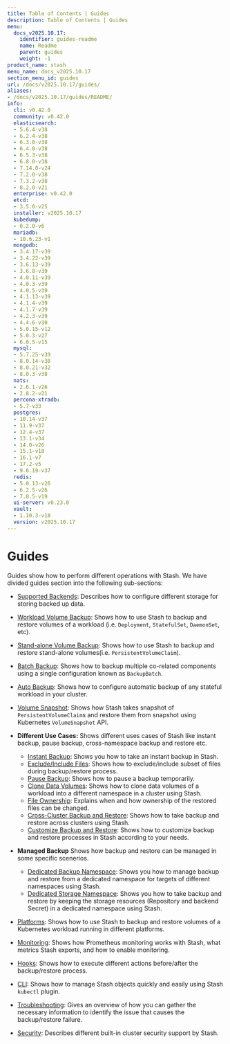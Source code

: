 ```yaml
---
title: Table of Contents | Guides
description: Table of Contents | Guides
menu:
  docs_v2025.10.17:
    identifier: guides-readme
    name: Readme
    parent: guides
    weight: -1
product_name: stash
menu_name: docs_v2025.10.17
section_menu_id: guides
url: /docs/v2025.10.17/guides/
aliases:
- /docs/v2025.10.17/guides/README/
info:
  cli: v0.42.0
  community: v0.42.0
  elasticsearch:
  - 5.6.4-v38
  - 6.2.4-v38
  - 6.3.0-v38
  - 6.4.0-v38
  - 6.5.3-v38
  - 6.8.0-v38
  - 7.14.0-v24
  - 7.2.0-v38
  - 7.3.2-v38
  - 8.2.0-v21
  enterprise: v0.42.0
  etcd:
  - 3.5.0-v25
  installer: v2025.10.17
  kubedump:
  - 0.2.0-v6
  mariadb:
  - 10.6.23-v1
  mongodb:
  - 3.4.17-v39
  - 3.4.22-v39
  - 3.6.13-v39
  - 3.6.8-v39
  - 4.0.11-v39
  - 4.0.3-v39
  - 4.0.5-v39
  - 4.1.13-v39
  - 4.1.4-v39
  - 4.1.7-v39
  - 4.2.3-v39
  - 4.4.6-v30
  - 5.0.15-v12
  - 5.0.3-v27
  - 6.0.5-v15
  mysql:
  - 5.7.25-v39
  - 8.0.14-v38
  - 8.0.21-v32
  - 8.0.3-v38
  nats:
  - 2.6.1-v26
  - 2.8.2-v21
  percona-xtradb:
  - 5.7-v33
  postgres:
  - 10.14-v37
  - 11.9-v37
  - 12.4-v37
  - 13.1-v34
  - 14.0-v26
  - 15.1-v18
  - 16.1-v7
  - 17.2-v5
  - 9.6.19-v37
  redis:
  - 5.0.13-v26
  - 6.2.5-v26
  - 7.0.5-v19
  ui-server: v0.23.0
  vault:
  - 1.10.3-v18
  version: v2025.10.17
---
```


# Guides

Guides show how to perform different operations with Stash. We have divided guides section into the following sub-sections:

- [Supported Backends](/docs/v2025.10.17/guides/backends/overview/): Describes how to configure different storage for storing backed up data.
- [Workload Volume Backup](/docs/v2025.10.17/guides/workloads/overview/): Shows how to use Stash to backup and restore volumes of a workload (i.e. `Deployment`, `StatefulSet`, `DaemonSet`, etc).
- [Stand-alone Volume Backup](/docs/v2025.10.17/guides/volumes/overview/): Shows how to use Stash to backup and restore stand-alone volumes(i.e. `PersistentVolumeClaim`).
- [Batch Backup](/docs/v2025.10.17/guides/batch-backup/overview/): Shows how to backup multiple co-related components using a single configuration known as `BackupBatch`.
- [Auto Backup](/docs/v2025.10.17/guides/auto-backup/overview/): Shows how to configure automatic backup of any stateful workload in your cluster.
- [Volume Snapshot](/docs/v2025.10.17/guides/volumesnapshot/overview/): Shows how Stash takes snapshot of `PersistentVolumeClaim`s and restore them from snapshot using Kubernetes `VolumeSnapshot` API.

- **Different Use Cases:**
Shows different uses cases of Stash like instant backup, pause backup, cross-namespace backup and restore etc.

  - [Instant Backup](/docs/v2025.10.17/guides/use-cases/instant-backup/): Shows you how to take an instant backup in Stash.
  - [Exclude/Include Files](/docs/v2025.10.17/guides/use-cases/exclude-include-files/): Shows how to exclude/include subset of files during backup/restore process.
  - [Pause Backup](/docs/v2025.10.17/guides/use-cases/pause-backup/): Shows how to pause a backup temporarily.
  - [Clone Data Volumes](/docs/v2025.10.17/guides/use-cases/clone-pvc/): Shows how to clone data volumes of a workload into a different namespace in a cluster using Stash.
  - [File Ownership](/docs/v2025.10.17/guides/use-cases/ownership/): Explains when and how ownership of the restored files can be changed.
  - [Cross-Cluster Backup and Restore](/docs/v2025.10.17/guides/use-cases/cross-cluster-backup/): Shows how to take backup and restore across clusters using Stash.
  - [Customize Backup and Restore](/docs/v2025.10.17/guides/use-cases/customize-backup-restore/): Shows how to customize backup and restore processes in Stash according to your needs.

- **Managed Backup**
Shows how backup and restore can be managed in some specific scenerios.
  - [Dedicated Backup Namespace](/docs/v2025.10.17/guides/managed-backup/dedicated-backup-namespace/): Shows you how to manage backup and restore from a dedicated namespace for targets of different namespaces using Stash.
  - [Dedicated Storage Namespace](/docs/v2025.10.17/guides/managed-backup/dedicated-storage-namespace/): Shows you how to take backup and restore by keeping the storage resources (Repository and backend Secret) in a dedicated namespace using Stash.

- [Platforms](/docs/v2025.10.17/guides/platforms/eks-irsa/): Shows how to use Stash to backup and restore volumes of a Kubernetes workload running in different platforms.
- [Monitoring](/docs/v2025.10.17/guides/monitoring/overview/): Shows how Prometheus monitoring works with Stash, what metrics Stash exports, and how to enable monitoring.
- [Hooks](/docs/v2025.10.17/guides/hooks/overview/): Shows how to execute different actions before/after the backup/restore process.
- [CLI](/docs/v2025.10.17/guides/cli/kubectl-plugin/): Shows how to manage Stash objects quickly and easily using Stash `kubectl` plugin.
- [Troubleshooting](/docs/v2025.10.17/guides/troubleshooting/how-to-troubleshoot/): Gives an overview of how you can gather the necessary information to identify the issue that causes the backup/restore failure.
- [Security](/docs/v2025.10.17/guides/security/rbac/): Describes different built-in cluster security support by Stash.
